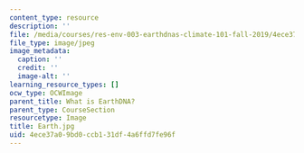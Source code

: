 ```yaml
---
content_type: resource
description: ''
file: /media/courses/res-env-003-earthdnas-climate-101-fall-2019/4ece37a09bd0ccb131df4a6ffd7fe96f_Earth.jpg
file_type: image/jpeg
image_metadata:
  caption: ''
  credit: ''
  image-alt: ''
learning_resource_types: []
ocw_type: OCWImage
parent_title: What is EarthDNA?
parent_type: CourseSection
resourcetype: Image
title: Earth.jpg
uid: 4ece37a0-9bd0-ccb1-31df-4a6ffd7fe96f
---
```

